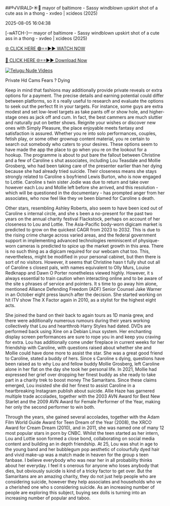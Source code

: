 ##®️√VIRAL▷☀️👄    mayor of baltimore - Sassy windblown upskirt shot of a cute ass in a thong - xvdeo &#124; xcideos (2025)

2025-08-05 16:04:38



[-wATCH-]—    mayor of baltimore - Sassy windblown upskirt shot of a cute ass in a thong - xvdeo &#124; xcideos (2025)

[🌐 CLICK HERE 🟢==►► WATCH NOW](https://www.youtucams.com/tracking/githubcom)

[🔴 CLICK HERE 🌐==►► Download Now](https://www.youtucams.com/tracking/githubcom)

[![Telugu Nude Videos](https://i.imgur.com/dJHk4Zq.gif)](https://www.youtucams.com/tracking/githubcom)



Private Hd Cams Fears ? Dying

Keep in mind that fashions may additionally provide private reveals or extra options for a payment. The precise details and earning potential could differ between platforms, so it s really useful to research and evaluate the options to seek out the perfect fit in your targets. For instance, some guys are extra modest and set low-level targets as  take pants off  or  show hole,  and higher-stage ones as  jack off and cum.  In fact, the best cammers are much sluttier and naturally put on better shows. Reignite your wishes or discover new ones with Simply Pleasure, the place enjoyable meets fantasy and satisfaction is assured. Whether you re into solo performances, couples, fetish play, or some other grownup content material, you re certain to search out somebody who caters to your desires. These options seem to have made the app the place to go when you re on the lookout for a hookup. The programme is about to put bare the fallout between Christine and a few of Caroline s shut associates, including Lou Teasdale and Mollie Grosberg, who had been taking care of the presenter earlier than her dying because she had already tried suicide. Their closeness means she stays strongly related to Caroline s boyfriend Lewis Burton, who is now engaged to Lottie. Caroline s twin sister Jodie was due to return and take over however each Lou and Mollie left before she arrived, and this resolution - which will be questioned in the documentary - has prompted anger from her associates, who now feel like they ve been  blamed  for Caroline s death.

Other stars, resembling Ashley Roberts, also seem to have been iced out of Caroline s internal circle, and she s been a no-present for the past two years on the annual charity festival Flackstock, perhaps on account of her closeness to Lou and Lottie. The Asia-Pacific body-worn digicam market is predicted to grow on the quickest CAGR from 2023 to 2032. This is due to the rising crime charge across varied areas, and the federal government support in implementing advanced technologies reminiscent of physique-worn cameras is predicted to spice up the market growth in this area. There is no such thing as a digicam required for our webcam chat too. This, nevertheless, might be modified in your personal cabinet, but then there is sort of no visitors. However, it seems that Christine hasn t fully shut out all of Caroline s closest pals, with names equivalent to Olly Murs, Louise Redknapp and Dawn O Porter nonetheless viewed highly. However, it s always essential to train caution when interacting online and to be aware of the site s phrases of service and pointers. It s time to go away him alone,  mentioned Alliance Defending Freedom (ADF) Senior Counsel Jake Warner in an October eight press launch after the decision. She started working on hit ITV show The X Factor again in 2010, as a stylist for the highest eight acts.

She joined the band on their back to again tours as 1D mania grew, and there were additionally numerous rumours during their years working collectively that Lou and heartthrob Harry Styles had dated. DVDs are performed back using Xine on a Debian Linux system. Her enchanting display screen performances are sure to rope you in and keep you craving for extra. Lou has additionally come under fireplace in current weeks for her friendship with Caroline, with questions raised about whether she and Mollie could have done more to assist the star. She was a great good friend to Caroline,  stated a buddy of hers. Since s Caroline s dying, questions have been raised as to why Lou and fellow buddy Mollie Grosberg, left Caroline alone in her flat on the day she took her personal life. In 2021, Mollie had expressed her grief over dropping her finest buddy as she ready to take part in a charity trek to boost money The Samaritans. Since these claims emerged, Lou insisted she  did her finest  to assist Caroline in a heartbreaking Instagram publish about suicide. Allie Haze has garnered multiple trade accolades, together with the 2003 AVN Award for Best New Starlet and the 2009 AVN Award for Female Performer of the Year, making her only the second performer to win both.

Through the years, she gained several accolades, together with the Adam Film World Guide Award for Teen Dream of the Year (2008), the XRCO Award for Cream Dream (2010), and in 2011, she was named one of many 12 most popular stars in porn by CNBC. Whilst the teen started as her intern, Lou and Lottie soon formed a close bond, collaborating on social media content and building an in depth friendship. At 25, Lou was shut in age to the young band and her bubblegum pop aesthetic of colourfully dyed hair and vivid make-up was a match made in heaven for the group s teen fanbase. I believe everybody who was near her in all probability thinks about her everyday. I feel it s onerous for anyone who loses anybody that dies, but obviously suicide is kind of a tricky factor to get over. But the Samaritans are an amazing charity, they do not just help people who are considering suicide, however they help associates and households who ve a cherished one who s considering suicide. As an increasing number of people are exploring this subject, buying sex dolls is turning into an increasing number of popular and taboo.